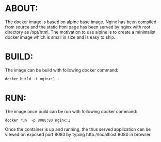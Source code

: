 # ABOUT: 

The docker image is based on alpine base image. Nginx has been compiled from source and the static html page has been served by nginx with root directory as /opt/html. 
The motivation to use alpine is to create a minimalist docker image which is small in size and is easy to ship. 

# BUILD: 

The image can be build with following docker command: 

```
docker build -t nginx:1 .
```


# RUN: 

The image once build can be run with following docker command:

```
docker run  -p 8080:80 nginx:1 
```

Once the container is up and running, the thus served application can be viewed on exposed port 8080 by typing http://localhost:8080 in browser.


